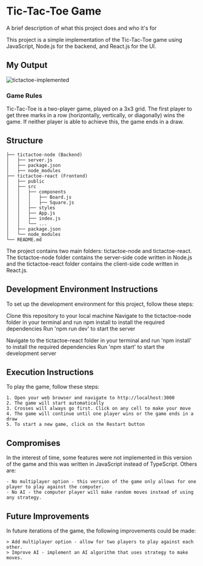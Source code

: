 
# Tic-Tac-Toe Game

A brief description of what this project does and who it's for

This project is a simple implementation of the Tic-Tac-Toe game using JavaScript, Node.js for the backend, and React.js for the UI.

## My Output
![tictactoe-implemented](https://user-images.githubusercontent.com/91439231/219866817-59ec58da-a54d-48ee-80bf-6f957344fe8c.PNG)

### Game Rules
Tic-Tac-Toe is a two-player game, played on a 3x3 grid. The first player to get three marks in a row (horizontally, vertically, or diagonally) wins the game. If neither player is able to achieve this, the game ends in a draw.

## Structure

    ├── tictactoe-node (Backend)
    │   ├── server.js
    │   ├── package.json
    │   ├── node_modules
    ├── tictactoe-react (Frontend)
    │   ├── public
    │   ├── src
    │   │   ├── components
    │   │   │   ├── Board.js
    │   │   │   ├── Square.js
    │   │   ├── styles
    │   │   ├── App.js
    │   │   ├── index.js
    │   │   └── ...
    │   ├── package.json
    │   └── node_modules
    └── README.md

The project contains two main folders: tictactoe-node and tictactoe-react. The tictactoe-node folder contains the server-side code written in Node.js and the tictactoe-react folder contains the client-side code written in React.js.

## Development Environment Instructions
To set up the development environment for this project, follow these steps:

Clone this repository to your local machine
Navigate to the tictactoe-node folder in your terminal and run npm install to install the required dependencies
Run 'npm run dev' to start the server

Navigate to the tictactoe-react folder in your terminal and run 'npm install' to install the required dependencies
Run 'npm start' to start the development server

## Execution Instructions
To play the game, follow these steps:

    1. Open your web browser and navigate to http://localhost:3000
    2. The game will start automatically
    3. Crosses will always go first. Click on any cell to make your move
    4. The game will continue until one player wins or the game ends in a draw
    5. To start a new game, click on the Restart button

## Compromises
In the interest of time, some features were not implemented in this version of the game and this was written in JavaScript instead of TypeScript. Others are:

    - No multiplayer option - this version of the game only allows for one player to play against the computer.
    - No AI - the computer player will make random moves instead of using any strategy.

## Future Improvements
In future iterations of the game, the following improvements could be made:

    > Add multiplayer option - allow for two players to play against each other.
    > Improve AI - implement an AI algorithm that uses strategy to make moves.
